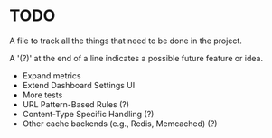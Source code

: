 # TODO

A file to track all the things that need to be done in the project.

A '(?)' at the end of a line indicates a possible future feature or idea.

- Expand metrics
- Extend Dashboard Settings UI
- More tests
- URL Pattern-Based Rules (?)
- Content-Type Specific Handling (?)
- Other cache backends (e.g., Redis, Memcached) (?)
